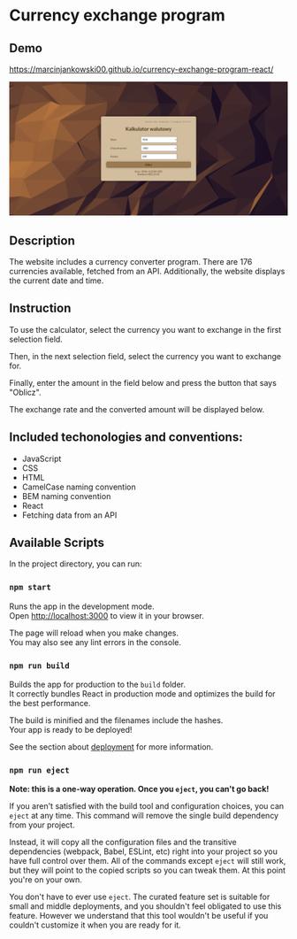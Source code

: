 # Currency exchange program

## Demo
https://marcinjankowski00.github.io/currency-exchange-program-react/

![Website preview](https://raw.githubusercontent.com/MarcinJankowski00/currency-exchange-program-react/main/public/calc_preview.png)

## Description
The website includes a currency converter program. There are 176 currencies available, fetched from an API. 
Additionally, the website displays the current date and time.

## Instruction
To use the calculator, select the currency you want to exchange in the first selection field.

Then, in the next selection field, select the currency you want to exchange for.

Finally, enter the amount in the field below and press the button that says "Oblicz".

The exchange rate and the converted amount will be displayed below.

## Included techonologies and conventions:
- JavaScript
- CSS
- HTML
- CamelCase naming convention
- BEM naming convention
- React
- Fetching data from an API

## Available Scripts

In the project directory, you can run:

### `npm start`

Runs the app in the development mode.\
Open [http://localhost:3000](http://localhost:3000) to view it in your browser.

The page will reload when you make changes.\
You may also see any lint errors in the console.

### `npm run build`

Builds the app for production to the `build` folder.\
It correctly bundles React in production mode and optimizes the build for the best performance.

The build is minified and the filenames include the hashes.\
Your app is ready to be deployed!

See the section about [deployment](https://facebook.github.io/create-react-app/docs/deployment) for more information.

### `npm run eject`

**Note: this is a one-way operation. Once you `eject`, you can't go back!**

If you aren't satisfied with the build tool and configuration choices, you can `eject` at any time. This command will remove the single build dependency from your project.

Instead, it will copy all the configuration files and the transitive dependencies (webpack, Babel, ESLint, etc) right into your project so you have full control over them. All of the commands except `eject` will still work, but they will point to the copied scripts so you can tweak them. At this point you're on your own.

You don't have to ever use `eject`. The curated feature set is suitable for small and middle deployments, and you shouldn't feel obligated to use this feature. However we understand that this tool wouldn't be useful if you couldn't customize it when you are ready for it.
